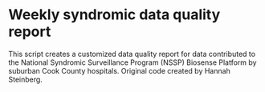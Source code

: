 # Weekly syndromic data quality report

This script creates a customized data quality report for data contributed to the National Syndromic Surveillance Program (NSSP) Biosense Platform by suburban Cook County hospitals. Original code created by Hannah Steinberg.